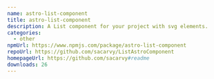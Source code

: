 ```yaml
---
name: astro-list-component
title: astro-list-component
description: A List component for your project with svg elements.
categories:
  - other
npmUrl: https://www.npmjs.com/package/astro-list-component
repoUrl: https://github.com/sacarvy/ListAstroComponent
homepageUrl: https://github.com/sacarvy#readme
downloads: 26
---
```

